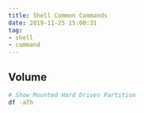 ```yaml
---
title: Shell Common Commands
date: 2019-11-25 15:00:31
tag:
- shell
- command
---
```


## Volume

```bash
# Show Mounted Hard Drives Partition
df -aTh
```
<!--stackedit_data:
eyJoaXN0b3J5IjpbMzU5MjgzOTAzXX0=
-->